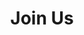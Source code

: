 ---
layout: page
title: Join Us
subtitle:
full-width: false
description: Join Our Society Today !
hide_title: true
---